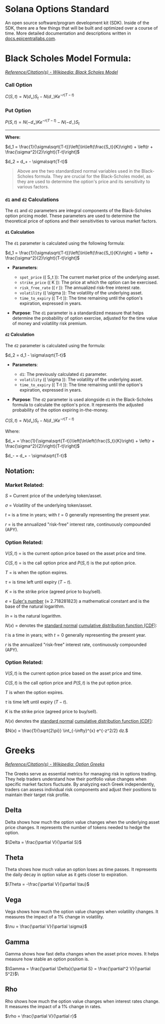 # Solana Options Standard

An open source software/program development kit (SDK). Inside of the SDK, there are a few things that will be built and optimized over a course of time. More detailed documentation and descriptions written in [docs.epicentrallabs.com](https://docs.epicentrallabs.com/option-standard-sdk/introduction).

# Black Scholes Model Formula:

[*Reference/Citation(s) - Wikipedia: Black Scholes Model*](https://en.wikipedia.org/wiki/Black%E2%80%93Scholes_model#Notation)

### Call Option

$C(S,t) = N(d_+)S_t - N(d_-)Ke^{-r(T-t)}$

### Put Option

$P(S,t) = N(-d_+)Ke^{-r(T-t)} - N(-d_-)S_t$

--- 

**Where:**

$d_1 = \frac{1}{\sigma\sqrt{T-t}}\left[\ln\left(\frac{S_t}{K}\right) + \left(r + \frac{\sigma^2}{2}\right)(T-t)\right]$

$d_2 = d_+ - \sigma\sqrt{T-t}$

> Above are the two standardized normal variables used in the Black-Scholes formula. They are crucial for the Black-Scholes model, as they are used to determine the option's price and its sensitivity to various factors.

### `d1` and `d2` Calculations

The `d1` and `d2` parameters are integral components of the Black-Scholes option pricing model. These parameters are used to determine the theoretical price of options and their sensitivities to various market factors.

#### `d1` Calculation

The `d1` parameter is calculated using the following formula:

$d_1 = \frac{1}{\sigma\sqrt{T-t}}\left[\ln\left(\frac{S_t}{K}\right) + \left(r + \frac{\sigma^2}{2}\right)(T-t)\right]$

- **Parameters**:
  - `spot_price` (\( S_t \)): The current market price of the underlying asset.
  - `strike_price` (\( K \)): The price at which the option can be exercised.
  - `risk_free_rate` (\( r \)): The annualized risk-free interest rate.
  - `volatility` (\( \sigma \)): The volatility of the underlying asset.
  - `time_to_expiry` (\( T-t \)): The time remaining until the option's expiration, expressed in years.

- **Purpose**: The `d1` parameter is a standardized measure that helps determine the probability of option exercise, adjusted for the time value of money and volatility risk premium.

#### `d2` Calculation

The `d2` parameter is calculated using the formula:

$d_2 = d_1 - \sigma\sqrt{T-t}$

- **Parameters**:
  - `d1`: The previously calculated `d1` parameter.
  - `volatility` (\( \sigma \)): The volatility of the underlying asset.
  - `time_to_expiry` (\( T-t \)): The time remaining until the option's expiration, expressed in years.

- **Purpose**: The `d2` parameter is used alongside `d1` in the Black-Scholes formula to calculate the option's price. It represents the adjusted probability of the option expiring in-the-money.

$C(S,t) = N(d_+)S_t - N(d_-)Ke^{-r(T-t)}$

Where:

$d_+ = \frac{1}{\sigma\sqrt{T-t}}\left[\ln\left(\frac{S_t}{K}\right) + \left(r + \frac{\sigma^2}{2}\right)(T-t)\right]$

$d_- = d_+ - \sigma\sqrt{T-t}$

## Notation:

### **Market Related:**

$S$ = Current price of the underlying token/asset.

$σ$ = Volatility of the underlying token/asset.

$t$ = is a time in years; with $t = 0$ generally representing the present year.

$r$ = is the annualized "risk-free" interest rate, continuously compounded (APY).

### **Option Related:**

$V(S,t)$ = is the current option price based on the asset price and time.

$C(S,t)$ = is the call option price and $P(S,t)$ is the put option price.

$T$ = is when the option expires.

$\tau$ = is time left until expiry ($T - t$).

$K$ = is the strike price (agreed price to buy/sell).

$e$ = [Euler's number](https://en.wikipedia.org/wiki/E_(mathematical_constant)) (≈ 2.718281823) a mathematical constant and is the base of the natural logarithm.

$ln$ = is the natural logarithm.

$N(x)$ = denotes the [standard normal](https://en.wikipedia.org/wiki/Normal_distribution#Standard_normal_distribution) [cumulative distribution function (CDF)](https://en.wikipedia.org/wiki/Cumulative_distribution_function):

$t$ is a time in years; with $t = 0$ generally representing the present year.

$r$ is the annualized "risk-free" interest rate, continuously compounded (APY).

### **Option Related:**

$V(S,t)$ is the current option price based on the asset price and time.

$C(S,t)$ is the call option price and $P(S,t)$ is the put option price.

$T$ is when the option expires.

$\tau$ is time left until expiry ($T - t$).

$K$ is the strike price (agreed price to buy/sell).

$N(x)$ denotes the [standard normal](https://en.wikipedia.org/wiki/Normal_distribution#Standard_normal_distribution) [cumulative distribution function (CDF)](https://en.wikipedia.org/wiki/Cumulative_distribution_function):


$N(x) = \frac{1}{\sqrt{2\pi}} \int_{-\infty}^{x} e^{-z^2/2} dz.$

# Greeks

[*Reference/Citation(s) - Wikipedia: Option Greeks*](https://en.wikipedia.org/wiki/en:Greeks_(finance)?variant=zh-tw)

The Greeks serve as essential metrics for managing risk in options trading. They help traders understand how their portfolio value changes when specific market factors fluctuate. By analyzing each Greek independently, traders can assess individual risk components and adjust their positions to maintain their target risk profile.

## Delta

Delta shows how much the option value changes when the underlying asset price changes. It represents the number of tokens needed to hedge the option.

$\Delta = \frac{\partial V}{\partial S}$

## Theta

Theta shows how much value an option loses as time passes. It represents the daily decay in option value as it gets closer to expiration.

$\Theta = -\frac{\partial V}{\partial \tau}$

## Vega 

Vega shows how much the option value changes when volatility changes. It measures the impact of a 1% change in volatility.

$\nu = \frac{\partial V}{\partial \sigma}$

## Gamma

Gamma shows how fast delta changes when the asset price moves. It helps measure how stable an option position is.

$\Gamma = \frac{\partial \Delta}{\partial S} = \frac{\partial^2 V}{\partial S^2}$\

## Rho

Rho shows how much the option value changes when interest rates change. It measures the impact of a 1% change in rates.

$\rho = \frac{\partial V}{\partial r}$